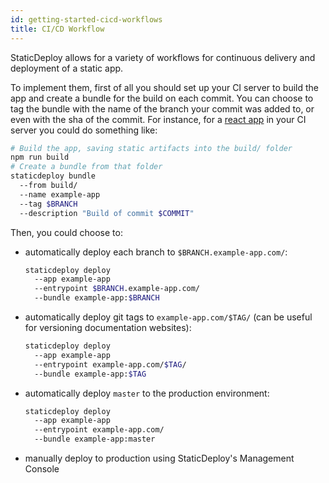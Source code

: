 ```yaml
---
id: getting-started-cicd-workflows
title: CI/CD Workflow
---
```


StaticDeploy allows for a variety of workflows for continuous delivery and
deployment of a static app.

To implement them, first of all you should set up your CI server to build the
app and create a bundle for the build on each commit. You can choose to tag the
bundle with the name of the branch your commit was added to, or even with the
sha of the commit. For instance, for a [react app](https://create-react-app.dev)
in your CI server you could do something like:

```sh
# Build the app, saving static artifacts into the build/ folder
npm run build
# Create a bundle from that folder
staticdeploy bundle
  --from build/
  --name example-app
  --tag $BRANCH
  --description "Build of commit $COMMIT"
```

Then, you could choose to:

- automatically deploy each branch to `$BRANCH.example-app.com/`:

  ```sh
  staticdeploy deploy
    --app example-app
    --entrypoint $BRANCH.example-app.com/
    --bundle example-app:$BRANCH
  ```

- automatically deploy git tags to `example-app.com/$TAG/` (can be useful for
  versioning documentation websites):

  ```sh
  staticdeploy deploy
    --app example-app
    --entrypoint example-app.com/$TAG/
    --bundle example-app:$TAG
  ```

- automatically deploy `master` to the production environment:

  ```sh
  staticdeploy deploy
    --app example-app
    --entrypoint example-app.com/
    --bundle example-app:master
  ```

- manually deploy to production using StaticDeploy's Management Console
